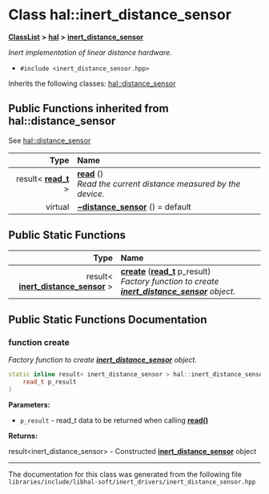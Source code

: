 

# Class hal::inert\_distance\_sensor



[**ClassList**](annotated.md) **>** [**hal**](namespacehal.md) **>** [**inert\_distance\_sensor**](classhal_1_1inert__distance__sensor.md)



_Inert implementation of linear distance hardware._ 

* `#include <inert_distance_sensor.hpp>`



Inherits the following classes: [hal::distance\_sensor](classhal_1_1distance__sensor.md)
























































## Public Functions inherited from hal::distance_sensor

See [hal::distance\_sensor](classhal_1_1distance__sensor.md)

| Type | Name |
| ---: | :--- |
|  result&lt; [**read\_t**](structhal_1_1distance__sensor_1_1read__t.md) &gt; | [**read**](#function-read) () <br>_Read the current distance measured by the device._  |
| virtual  | [**~distance\_sensor**](#function-distance_sensor) () = default<br> |


## Public Static Functions

| Type | Name |
| ---: | :--- |
|  result&lt; [**inert\_distance\_sensor**](classhal_1_1inert__distance__sensor.md) &gt; | [**create**](#function-create) ([**read\_t**](structhal_1_1distance__sensor_1_1read__t.md) p\_result) <br>_Factory function to create_ [_**inert\_distance\_sensor**_](classhal_1_1inert__distance__sensor.md) _object._ |




















































## Public Static Functions Documentation




### function create 

_Factory function to create_ [_**inert\_distance\_sensor**_](classhal_1_1inert__distance__sensor.md) _object._
```C++
static inline result< inert_distance_sensor > hal::inert_distance_sensor::create (
    read_t p_result
) 
```





**Parameters:**


* `p_result` - read\_t data to be returned when calling [**read()**](classhal_1_1distance__sensor.md#function-read) 



**Returns:**

result&lt;inert\_distance\_sensor&gt; - Constructed [**inert\_distance\_sensor**](classhal_1_1inert__distance__sensor.md) object 





        

------------------------------
The documentation for this class was generated from the following file `libraries/include/libhal-soft/inert_drivers/inert_distance_sensor.hpp`

